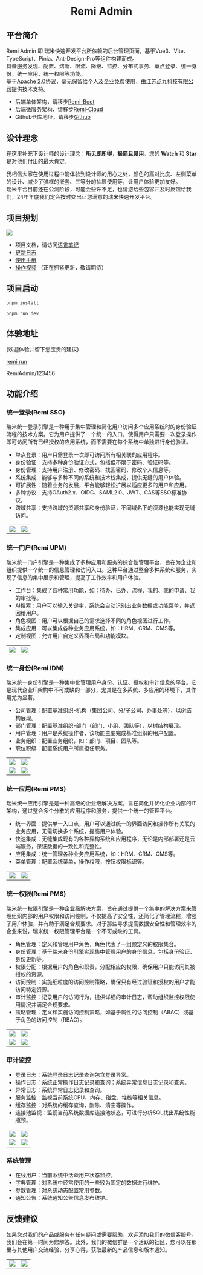 <h1 align="center" style="margin: 30px 0 30px; font-weight: bold;">Remi Admin</h1>

## 平台简介

Remi Admin 即 瑞米快速开发平台所依赖的后台管理页面，基于Vue3、Vite、TypeScript、Pinia、Ant-Design-Pro等组件构建而成。     
具备服务发现、配置、熔断、限流、降级、监控、分布式事务、单点登录、统一身份，统一应用、统一权限等功能。     
基于[Apache 2.0](https://www.apache.org/licenses/LICENSE-2.0)协议，毫无保留给个人及企业免费使用，由[江苏点九科技有限公司](https://dianjiu.cc)提供技术支持。

- 后端单体架构，请移步[Remi-Boot](https://gitee.com/remi-top/remi-boot)
- 后端微服务架构，请移步[Remi-Cloud](https://gitee.com/remi-top/remi-cloud)
- Github仓库地址，请移步[Github](https://github.com/remi-top)

## 设计理念
在这里补充下设计师的设计理念：**所见即所得，极简且易用**。您的 **Watch** 和 **Star** 是对他们付出的最大肯定。

我相信大家在使用过程中能体验到设计师的用心之处，颜色的高对比度、左侧菜单的设计、减少了弹框的嵌套、三等分的抽屉使用等，让用户体验更加友好。   
瑞米平台目前还在公测阶段，可能会些许不足，也请您给些包容并及时反馈给我们，24年年底我们定会按时交出让您满意的瑞米快速开发平台。


## 项目规划
<img src="./docs/images/step.png"/>

- 项目文档，请访问[语雀笔记](https://remi.yuque.com/r/organizations/homepage)
- [更新日志](https://remi.yuque.com/gvwcfc/dvpw89)
- [使用手册](https://remi.yuque.com/gvwcfc/vwwd5c)
- [操作视频](https://remi.yuque.com/gvwcfc/video) （正在抓紧更新，敬请期待）

## 项目启动
```shell
pnpm install

pnpm run dev
```

## 体验地址
(欢迎体验并留下您宝贵的建议)

[remi.run](https://remi.run)

RemiAdmin/123456

## 功能介绍

### 统一登录(Remi SSO)

瑞米统一登录引擎是一种用于集中管理和简化用户访问多个应用系统时的身份验证流程的技术方案。它为用户提供了一个统一的入口，使得用户只需要一次登录操作即可访问所有已经授权的应用系统，而不需要在每个系统中单独进行身份验证。

- 单点登录：用户只需登录一次即可访问所有相关联的应用程序。
- 身份验证：支持多种身份验证方式，包括但不限于密码、验证码等。
- 身份管理：支持用户注册、修改密码、找回密码、修改个人信息等。
- 系统集成：能够与多种不同的系统和技术栈集成，提供无缝的用户体验。
- 可扩展性：随着业务的发展，平台能够轻松扩展以适应更多的用户和应用。
- 多种协议：支持OAuth2.x、OIDC、SAML2.0、JWT、CAS等SSO标准协议。
- 跨域共享：支持跨域的资源共享和身份验证，不同域名下的资源也能实现无缝访问。

<table>
	<tr>
        <td><img src="./docs/images/login.png"/></td>
        <td><img src="./docs/images/ai.png"/></td>
    </tr>
</table>

### 统一门户(Remi UPM)
瑞米统一门户引擎是一种集成了多种应用和服务的综合性管理平台，旨在为企业和组织提供一个统一的信息管理和访问入口。这种平台通过整合多种系统和服务，实现了信息的集中展示和管理，提高了工作效率和用户体验。
- 工作台：集成了各种常用功能，如：待办、已办、流程、我的、我的申请、我的审批等。
- AI搜索：用户可以输入关键字，系统会自动识别出业务数据或功能菜单，并返回给用户。
- 角色视图：用户可以根据自己的需求选择不同的角色视图进行工作。
- 集成应用：可以集成各种业务应用系统，如：HRM、CRM、CMS等。
- 定制视图：允许用户自定义界面布局和功能模块。

<table>
    <tr>
        <td><img src="./docs/images/work.png"/></td>
        <td><img src="./docs/images/home.png"/></td>
    </tr>
</table>

### 统一身份(Remi IDM)
瑞米统一身份引擎是一种集中化管理用户身份、认证、授权和审计信息的平台。它是现代企业IT架构中不可或缺的一部分，尤其是在多系统、多应用的环境下，其作用尤为显著。

- 公司管理：配置基准组织-机构（集团公司、分/子公司、办事处等），以树结构展现。
- 部门管理：配置基准组织-部门（部门、小组、团队等），以树结构展现。 
- 用户管理：用户是系统操作者，该功能主要完成基准组织的用户配置。 
- 业务组织：配置业务组织，如：部门、项目、团队等。
- 职位职级：配置系统用户所属担任职务。

<table> 
	<tr>
        <td><img src="./docs/images/company.png"/></td>
        <td><img src="./docs/images/dept.png"/></td>
    </tr>
    <tr>
        <td><img src="./docs/images/user.png"/></td>
        <td><img src="./docs/images/post.png"/></td>
    </tr>
</table>

### 统一应用(Remi PMS)
瑞米统一应用引擎是是一种高级的企业级解决方案，旨在简化并优化企业内部的IT架构，通过整合多个分散的应用程序和服务，提供一个统一的管理平台。

- 统一界面：提供单一入口点，用户可以通过统一的界面访问和操作所有关联的业务应用，无需切换多个系统，提高用户体验。
- 快速集成：无缝集成现有的各种异构系统和应用程序，无论是内部部署还是云端服务，保证数据的一致性和完整性。
- 应用集成：统一管理各种业务应用系统，如：HRM、CRM、CMS等。
- 菜单管理：配置系统菜单，操作权限，按钮权限标识等。

<table>
	<tr>
        <td><img src="./docs/images/app.png"/></td>
        <td><img src="./docs/images/app-menu.png"/></td>
    </tr>
</table>

### 统一权限(Remi PMS)
瑞米统一权限引擎是一种企业级解决方案，旨在通过提供一个集中的解决方案来管理组织内部的用户权限和访问控制，不仅提高了安全性，还简化了管理流程，增强了用户体验，并有助于满足合规要求。对于那些寻求提高数据安全性和管理效率的企业来说，瑞米统一权限管理平台是一个不可或缺的工具。

- 角色管理：定义和管理用户角色，角色代表了一组预定义的权限集合。
- 身份管理：基于瑞米身份引擎实现集中管理用户的身份信息，包括身份验证、身份更新等。
- 权限分配：根据用户的角色和职责，分配相应的权限，确保用户只能访问其被授权的资源。
- 访问控制：实施细粒度的访问控制策略，确保只有经过验证和授权的用户才能访问特定资源。
- 审计监控：记录用户的访问行为，提供详细的审计日志，帮助组织监控权限使用情况并满足合规要求。
- 策略管理：定义和实施访问控制策略，如基于属性的访问控制（ABAC）或基于角色的访问控制（RBAC）。

<table>
	<tr>
        <td><img src="./docs/images/role.png"/></td>
        <td><img src="./docs/images/role-menu.png"/></td>
    </tr>
    <tr>
        <td><img src="./docs/images/log-login.png"/></td>
        <td><img src="./docs/images/log-operation.png"/></td>
    </tr>
</table>

### 审计监控

- 登录日志：系统登录日志记录查询包含登录异常。
- 操作日志：系统正常操作日志记录和查询；系统异常信息日志记录和查询。
- 异常日志：系统异常日志记录和查询。
- 服务监控：监视当前系统CPU、内存、磁盘、堆栈等相关信息。
- 缓存监控：对系统的缓存查询，删除、清空等操作。
- 连接池监视：监视当前系统数据库连接池状态，可进行分析SQL找出系统性能瓶颈。

<table>
	<tr>
        <td><img src="./docs/images/role.png"/></td>
        <td><img src="./docs/images/role-menu.png"/></td>
    </tr>
    <tr>
        <td><img src="./docs/images/log-login.png"/></td>
        <td><img src="./docs/images/log-operation.png"/></td>
    </tr>
</table>

### 系统管理
- 在线用户：当前系统中活跃用户状态监控。
- 字典管理：对系统中经常使用的一些较为固定的数据进行维护。
- 参数管理：对系统动态配置常用参数。
- 通知公告：系统通知公告信息发布维护。


## 反馈建议
如果您对我们的产品或服务有任何疑问或需要帮助，欢迎添加我们的微信客服号。我们会在第一时间为您解答。此外，我们的微信群是一个活跃的社区，您可以在那里与其他用户交流经验，分享心得，获取最新的产品信息和版本通知。
<table>
	<tr>
        <td><img src="./docs/images/dianjiu.jpg"/></td>
        <td><img src="./docs/images/yunshu.jpg"/></td>
    </tr>
</table>
